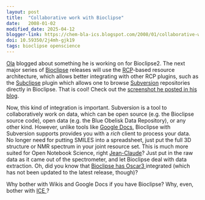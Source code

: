 ```yaml
---
layout: post
title:  "Collaborative work with Bioclipse"
date:   2008-01-02
modified_date: 2025-04-12
blogger-link: https://chem-bla-ics.blogspot.com/2008/01/collaborative-work-with-bioclipse.html
doi: 10.59350/2j4mh-gjk19
tags: bioclipse openscience
---
```


[Ola](http://bioclipse.blogspot.com/) blogged about something he is working on for Bioclipse2. The next major series
of [Bioclipse](http://bioclipse.net/) releases will use the [RCP](http://wiki.eclipse.org/index.php/Rich_Client_Platform)-based
resource architecture, which allows better integrating with other RCP plugins, such as the
[Subclipse](http://subclipse.tigris.org/) plugin which allows one to browse [Subversion](http://subversion.tigris.org/)
repositories directly in Bioclipse. That is cool! Check out the [screenshot he posted in his blog](http://bioclipse.blogspot.com/2008/01/subversion-in-bioclipse2.html).

Now, this kind of integration is important. Subversion is a tool to collaboratively work on data, which can be
open source (e.g. the Bioclipse source code), open data (e.g. the Blue Obelisk Data Repository), or any other
kind. However, unlike tools like [Google Docs](http://docs.google.com/), Bioclipse with Subversion supports
provides you with a *rich* client to process your data. No longer need for putting SMILES into a spreadsheet,
just put the full 3D structure or NMR spectrum in your joint resource set. This is much more suited for
Open Notebook Science, right [Jean-Claude](http://usefulchem.blogspot.com/)? Just put in the raw data as
it came out of the spectrometer, and let Bioclipse deal with data extraction. Oh, did you know that
[Bioclipse has Oscar3 <i class="fa-solid fa-recycle fa-xs"></i>](https://chem-bla-ics.linkedchemistry.info/2006/06/22/text-mining-for-chemistry-using-oscar3.html)
integrated (which has not been updated to the latest release, though)?

Why bother with Wikis and Google Docs if you have Bioclipse? Why, even, bother with
[ICE <i class="fa-solid fa-recycle fa-xs"></i>](https://blogs.ch.cam.ac.uk/pmr/2008/01/02/how-to-create-interactive-maps-and-graphs/)?
